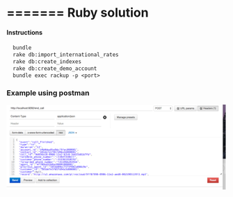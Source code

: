=======
Ruby solution
========

#### Instructions

````
  bundle
  rake db:import_international_rates
  rake db:create_indexes
  rake db:create_demo_account
  bundle exec rackup -p <port>
````

### Example using postman

![Example](https://raw.githubusercontent.com/jgalmeida/it-interviews/master/international_phone_number/solutions/ruby/end-call-example.png)
